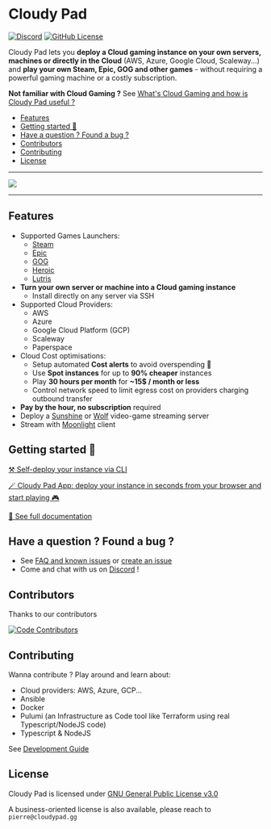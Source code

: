 # Cloudy Pad
[![Discord](https://img.shields.io/discord/856434175455133727?style=for-the-badge&logo=discord&logoColor=ffffff&label=Chat%20with%20us%20on%20Discord&labelColor=6A7EC2&color=7389D8)](https://discord.gg/QATA3b9TTa)
[![GitHub License](https://img.shields.io/github/license/PierreBeucher/cloudypad?style=for-the-badge&color=00d4c4)](./LICENSE.txt)

Cloudy Pad lets you **deploy a Cloud gaming instance on your own servers, machines or directly in the Cloud** (AWS, Azure, Google Cloud, Scaleway...) and **play your own Steam, Epic, GOG and other games** - without requiring a powerful gaming machine or a costly subscription.

**Not familiar with Cloud Gaming ?** See [What's Cloud Gaming and how is Cloudy Pad useful ?](./docs/src/what-is-cloud-gaming.md)

- [Features](#features)
- [Getting started 🚀](#getting-started-)
- [Have a question ? Found a bug ?](#have-a-question--found-a-bug-)
- [Contributors](#contributors)
- [Contributing](#contributing)
- [License](#license)

---

[![](./docs/src/assets/demo.gif)](https://docs.cloudypad.gg)

---

## Features

- Supported Games Launchers:
  - [Steam](https://store.steampowered.com)
  - [Epic](https://www.epicgames.com)
  - [GOG](https://www.gog.com)
  - [Heroic](https://heroicgameslauncher.com)
  - [Lutris](https://lutris.net/)
- **Turn your own server or machine into a Cloud gaming instance**
  - Install directly on any server via SSH
- Supported Cloud Providers:
  - AWS
  - Azure
  - Google Cloud Platform (GCP)
  - Scaleway
  - Paperspace
- Cloud Cost optimisations:
  - Setup automated **Cost alerts** to avoid overspending 💸
  - Use **Spot instances** for up to **90% cheaper** instances
  - Play **30 hours per month** for **~15$ / month or less**
  - Control network speed to limit egress cost on providers charging outbound transfer
- **Pay by the hour, no subscription** required
- Deploy a [Sunshine](https://app.lizardbyte.dev/Sunshine/) or [Wolf](https://games-on-whales.github.io/wolf/stable/) video-game streaming server
- Stream with [Moonlight](https://moonlight-stream.org/) client

## Getting started 🚀

[⚒️ Self-deploy your instance via CLI](https://docs.cloudypad.gg/getting-started)

[🪄 Cloudy Pad App: deploy your instance in seconds from your browser and start playing 🎮](https://app.cloudypad.gg/sign-in)

[📜 See full documentation](https://docs.cloudypad.gg)

## Have a question ? Found a bug ?

- See [FAQ and known issues](https://docs.cloudypad.gg/usage/faq.md) or [create an issue](https://github.com/PierreBeucher/cloudypad/issues)
- Come and chat with us on [Discord](https://discord.gg/QATA3b9TTa) !

## Contributors

Thanks to our contributors

[![Code Contributors](https://contrib.rocks/image?repo=PierreBeucher/cloudypad)](https://github.com/PierreBeucher/cloudypad/graphs/contributors)

## Contributing

Wanna contribute ? Play around and learn about:

- Cloud providers: AWS, Azure, GCP...
- Ansible
- Docker
- Pulumi (an Infrastructure as Code tool like Terraform using real Typescript/NodeJS code)
- Typescript & NodeJS

See [Development Guide](https://docs.cloudypad.gg/development-guide)

## License

Cloudy Pad is licensed under [GNU General Public License v3.0](https://github.com/PierreBeucher/cloudypad/blob/master/LICENSE.txt)

A business-oriented license is also available, please reach to `pierre@cloudypad.gg`